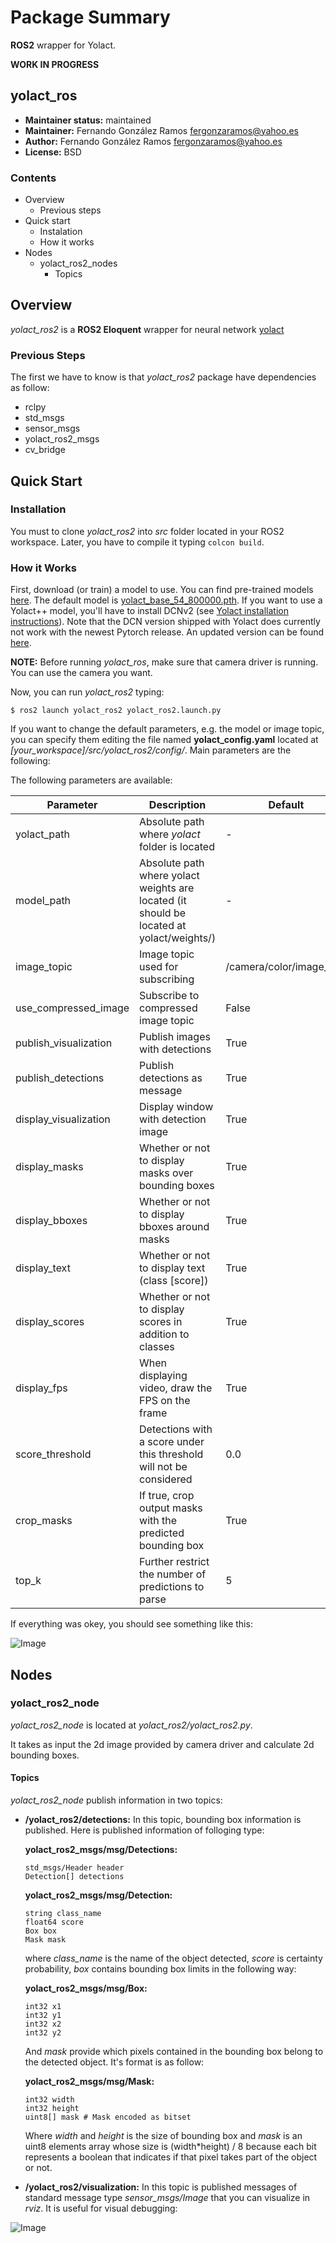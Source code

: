 # Package Summary

**ROS2** wrapper for Yolact.

**WORK IN PROGRESS**

## yolact_ros

* **Maintainer status:** maintained
* **Maintainer:** Fernando González Ramos <fergonzaramos@yahoo.es>
* **Author:** Fernando González Ramos <fergonzaramos@yahoo.es>
* **License:** BSD

### Contents

* Overview
  * Previous steps
* Quick start
  * Instalation
  * How it works
* Nodes
  * yolact_ros2_nodes
    * Topics

## Overview

*yolact_ros2* is a **ROS2 Eloquent** wrapper for neural network [yolact](https://github.com/dbolya/yolact)

### Previous Steps

The first we have to know is that *yolact_ros2* package have dependencies as follow:

* rclpy
* std_msgs
* sensor_msgs
* yolact_ros2_msgs
* cv_bridge

## Quick Start

### Installation

You must to clone *yolact_ros2* into *src* folder located in your ROS2 workspace. Later, you have to compile it typing ``colcon build``.

### How it Works

First, download (or train) a model to use. You can find pre-trained models [here](https://github.com/dbolya/yolact#evaluation). The default model is [yolact_base_54_800000.pth](https://drive.google.com/file/d/1UYy3dMapbH1BnmtZU4WH1zbYgOzzHHf_/view?usp=sharing). If you want to use a Yolact++ model, you'll have to install DCNv2 (see [Yolact installation instructions](https://github.com/dbolya/yolact#installation)). Note that the DCN version shipped with Yolact does currently not work with the newest Pytorch release. An updated version can be found [here](https://github.com/jinfagang/DCNv2_latest).

**NOTE:** Before running *yolact_ros*, make sure that camera driver is running. You can use the camera you want.

Now, you can run *yolact_ros2* typing:

```
$ ros2 launch yolact_ros2 yolact_ros2.launch.py
```

If you want to change the default parameters, e.g. the model or image topic, you can specify them editing the file named **yolact_config.yaml** located at *[your_workspace]/src/yolact_ros2/config/*. Main parameters are the following:

The following parameters are available:

| Parameter             | Description                                                         | Default                 |
|-----------------------|---------------------------------------------------------------------|-------------------------|
| yolact_path           | Absolute path where *yolact* folder is located                      |           -             |
| model_path            | Absolute path where yolact weights are located (it should be located at yolact/weights/)      | - |
| image_topic           | Image topic used for subscribing                                    | /camera/color/image_raw |
| use_compressed_image  | Subscribe to compressed image topic                                 | False                   |
| publish_visualization | Publish images with detections                                      | True                    |
| publish_detections    | Publish detections as message                                       | True                    |
| display_visualization | Display window with detection image                                 | True                   |
| display_masks         | Whether or not to display masks over bounding boxes                 | True                    |
| display_bboxes        | Whether or not to display bboxes around masks                       | True                    |
| display_text          | Whether or not to display text (class [score])                      | True                    |
| display_scores        | Whether or not to display scores in addition to classes             | True                    |
| display_fps           | When displaying video, draw the FPS on the frame                    | True                   |
| score_threshold       | Detections with a score under this threshold will not be considered | 0.0                     |
| crop_masks            | If true, crop output masks with the predicted bounding box          | True                    |
| top_k                 | Further restrict the number of predictions to parse                 | 5                       |

If everything was okey, you should see something like this:

![Image](https://github.com/Eruvae/yolact_ros/tree/ROS2/docs/image_demo_yolact_ros2.png)

## Nodes

### yolact_ros2_node

*yolact_ros2_node* is located at *yolact_ros2/yolact_ros2.py*.

It takes as input the 2d image provided by camera driver and calculate 2d bounding boxes.

#### Topics

*yolact_ros2_node* publish information in two topics:

* **/yolact_ros2/detections:** In this topic, bounding box information is published. Here is published information of folloging type:

  **yolact_ros2_msgs/msg/Detections:**

  ```
  std_msgs/Header header
  Detection[] detections
  ```

  **yolact_ros2_msgs/msg/Detection:**

  ```
  string class_name
  float64 score
  Box box
  Mask mask
  ```

  where *class_name* is the name of the object detected, *score* is certainty probability, *box* contains bounding box limits in the following way:

  **yolact_ros2_msgs/msg/Box:**

  ```
  int32 x1
  int32 y1
  int32 x2
  int32 y2
  ```

  And *mask* provide which pixels contained in the bounding box belong to the detected object. It's format is as follow:

  **yolact_ros2_msgs/msg/Mask:**

  ```
  int32 width
  int32 height
  uint8[] mask # Mask encoded as bitset
  ```

  Where *width* and *height* is the size of bounding box and *mask* is an uint8 elements array whose size is (width*height) / 8 because each bit represents a boolean that indicates if that pixel takes part of the object or not.

* **/yolact_ros2/visualization:** In this topic is published messages of standard message type *sensor_msgs/Image* that you can visualize in *rviz*. It is useful for visual debugging:

![Image](https://github.com/Eruvae/yolact_ros/tree/ROS2/docs/image2_demo_yolact_ros2.png)
